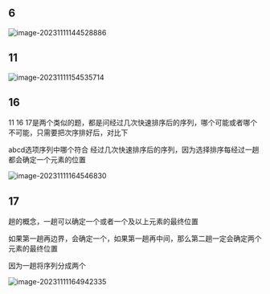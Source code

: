 ## 6

![image-20231111144528886](/Users/yuebinghui/Documents/program/github/note/images/image-20231111144528886.png)

## 11

![image-20231111154535714](/Users/yuebinghui/Documents/program/github/note/images/image-20231111154535714.png)

## 16

11 16 17是两个类似的题，都是问经过几次快速排序后的序列，哪个可能或者哪个不可能，只需要把次序排好后，对比下

abcd选项序列中哪个符合  经过几次快速排序后的序列，因为选择排序每经过一趟都会确定一个元素的位置

![image-20231111164546830](/Users/yuebinghui/Documents/program/github/note/images/image-20231111164546830.png)

## 17

趟的概念，一趟可以确定一个或者一个及以上元素的最终位置

如果第一趟再边界，会确定一个，如果第一趟再中间，那么第二趟一定会确定两个元素的最终位置

因为一趟将序列分成两个

![image-20231111164942335](/Users/yuebinghui/Documents/program/github/note/images/image-20231111164942335.png)
